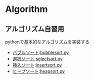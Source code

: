 # Algorithm
## アルゴリズム自習用
pythonで基本的なアルゴリズムを実装する
* [バブルソート](https://ja.wikipedia.org/wiki/バブルソート):[bubblesort.py](https://github.com/KIwGucci/Algorithm/blob/master/bubblesort.py)
* [選択ソート](https://ja.wikipedia.org/wiki/選択ソート):[selectsort.py](https://github.com/KIwGucci/Algorithm/blob/master/selectsort.py)
* [挿入ソート](https://ja.wikipedia.org/wiki/挿入ソート):[insertsort.py](https://github.com/KIwGucci/Algorithm/blob/master/insertsort.py)
* [ヒープソート](https://ja.wikipedia.org/wiki/ヒープ):[heapsort.py](https://github.com/KIwGucci/Algorithm/blob/master/heapsort.py)
